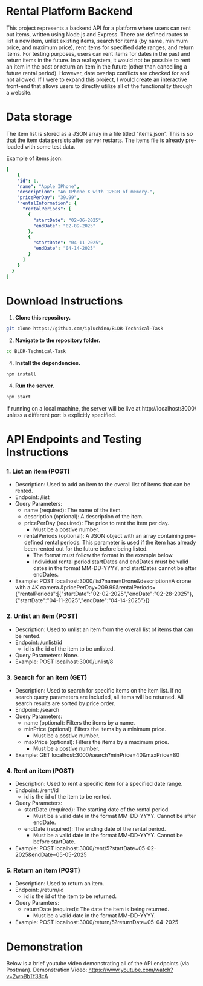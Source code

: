 # Rental Platform Backend
This project represents a backend API for a platform where users can rent out items, written using Node.js and Express. There are defined routes to list a new item, unlist existing items, search for items (by name, minimum price, and maximum price), rent items for specified date ranges, and return items. For testing purposes, users can rent items for dates in the past and return items in the future. In a real system, it would not be possible to rent an item in the past or return an item in the future (other than cancelling a future rental period). However, date overlap conflicts are checked for and not allowed. If I were to expand this project, I would create an interactive front-end that allows users to directly utilize all of the functionality through a website.

# Data storage
The item list is stored as a JSON array in a file titled "items.json". This is so that the item data persists after server restarts. The items file is already pre-loaded with some test data. 

Example of items.json:
```yaml
[
    {
    "id": 1,
    "name": "Apple IPhone",
    "description": "An IPhone X with 128GB of memory.",
    "pricePerDay": "39.99",
    "rentalInformation": {
      "rentalPeriods": [
        {
          "startDate": "02-06-2025",
          "endDate": "02-09-2025"
        },
        {
          "startDate": "04-11-2025",
          "endDate": "04-14-2025"
        }
      ]
    }
  }
]
```
# Download Instructions
1. **Clone this repository.**
```bash
git clone https://github.com/ipluchino/BLDR-Technical-Task
```
2. **Navigate to the repository folder.**
```bash
cd BLDR-Technical-Task
```
4. **Install the dependencies.**
```bash
npm install
```
4. **Run the server.**
```bash
npm start
```
If running on a local machine, the server will be live at http://localhost:3000/ unless a different port is explicitly specified.

# API Endpoints and Testing Instructions
### 1. List an item (POST)
- Description: Used to add an item to the overall list of items that can be rented.
- Endpoint: /list
- Query Parameters:
  - name (required): The name of the item.
  - description (optional): A description of the item.
  - pricePerDay (required): The price to rent the item per day.
      - Must be a postive number.    
  - rentalPeriods (optional): A JSON object with an array containing pre-defined rental periods. This parameter is used if the item has already been rented out for the future before being listed.
      - The format must follow the format in the example below.
      - Individual rental period startDates and endDates must be valid dates in the format MM-DD-YYYY, and startDates cannot be after endDates.
- Example: POST localhost:3000/list?name=Drone&description=A drone with a 4K camera.&pricePerDay=209.99&rentalPeriods={"rentalPeriods":[{"startDate":"02-02-2025","endDate":"02-28-2025"}, {"startDate":"04-11-2025","endDate":"04-14-2025"}]}

### 2. Unlist an item (POST)
- Description: Used to unlist an item from the overall list of items that can be rented.
- Endpoint: /unlist/id
  - id is the id of the item to be unlisted.
- Query Parameters: None.
- Example: POST localhost:3000/unlist/8

### 3. Search for an item (GET)
- Description: Used to search for specific items on the item list. If no search query parameters are included, all items will be returned. All search results are sorted by price order.
- Endpoint: /search
- Query Parameters:
  - name (optional): Filters the items by a name.
  - minPrice (optional): Filters the items by a minimum price.
      - Must be a postive number.  
  - maxPrice (optional): Filters the items by a maximum price.
      - Must be a postive number.  
- Example: GET localhost:3000/search?minPrice=40&maxPrice=80

### 4. Rent an item (POST)
- Description: Used to rent a specific item for a specified date range.
- Endpoint: /rent/id
  - id is the id of the item to be rented.
- Query Parameters:
  -  startDate (required): The starting date of the rental period.
      - Must be a valid date in the format MM-DD-YYYY. Cannot be after endDate.
  -  endDate (required): The ending date of the rental period.
      - Must be a valid date in the format MM-DD-YYYY. Cannot be before startDate. 
- Example: POST localhost:3000/rent/5?startDate=05-02-2025&endDate=05-05-2025

### 5. Return an item (POST)
- Description: Used to return an item.
- Endpoint: /return/id
  - id is the id of the item to be returned.
- Query Paramters:
  - returnDate (required): The date the item is being returned.
      - Must be a valid date in the format MM-DD-YYYY.
- Example: POST localhost:3000/return/5?returnDate=05-04-2025

# Demonstration
Below is a brief youtube video demonstrating all of the API endpoints (via Postman). 
Demonstration Video: https://www.youtube.com/watch?v=2wpBbTf38cA
